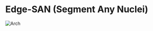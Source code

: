 # Edge-SAN (Segment Any Nuclei)



![Arch](https://github.com/deep-geo/NucleiSAM/assets/112611011/117bb67a-f1ab-4f0b-88cf-6a36126e9041)
